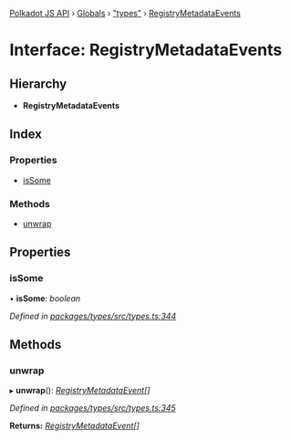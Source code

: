 [Polkadot JS API](../README.md) › [Globals](../globals.md) › ["types"](../modules/_types_.md) › [RegistryMetadataEvents](_types_.registrymetadataevents.md)

# Interface: RegistryMetadataEvents

## Hierarchy

* **RegistryMetadataEvents**

## Index

### Properties

* [isSome](_types_.registrymetadataevents.md#issome)

### Methods

* [unwrap](_types_.registrymetadataevents.md#unwrap)

## Properties

###  isSome

• **isSome**: *boolean*

*Defined in [packages/types/src/types.ts:344](https://github.com/polkadot-js/api/blob/bf946c20d/packages/types/src/types.ts#L344)*

## Methods

###  unwrap

▸ **unwrap**(): *[RegistryMetadataEvent](_types_.registrymetadataevent.md)[]*

*Defined in [packages/types/src/types.ts:345](https://github.com/polkadot-js/api/blob/bf946c20d/packages/types/src/types.ts#L345)*

**Returns:** *[RegistryMetadataEvent](_types_.registrymetadataevent.md)[]*

